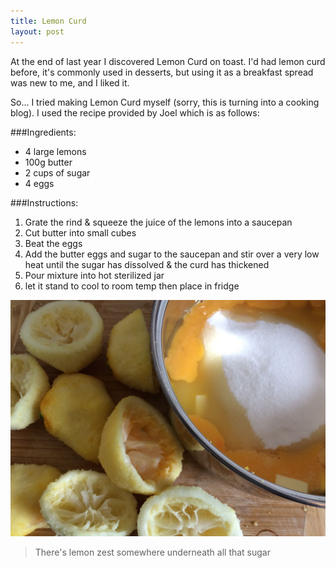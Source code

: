 ```yaml
---
title: Lemon Curd
layout: post
---
```


At the end of last year I discovered Lemon Curd on toast. I'd had lemon curd before, it's commonly used in desserts, but using it as a breakfast spread was new to me, and I liked it.

So... I tried making Lemon Curd myself (sorry, this is turning into a cooking blog). I used the recipe provided by Joel which is as follows:

###Ingredients:

- 4 large lemons
- 100g butter
- 2 cups of sugar
- 4 eggs

###Instructions:

1. Grate the rind & squeeze the juice of the lemons into a saucepan
2. Cut butter into small cubes
3. Beat the eggs
4. Add the butter eggs and sugar to the saucepan and stir over a very low heat until the sugar has dissolved & the curd has thickened
5. Pour mixture into hot sterilized jar
6. let it stand to cool to room temp then place in fridge

![There's lemon zest somewhere underneath all that sugar](/images/lemon_curd.jpg)

> There's lemon zest somewhere underneath all that sugar
